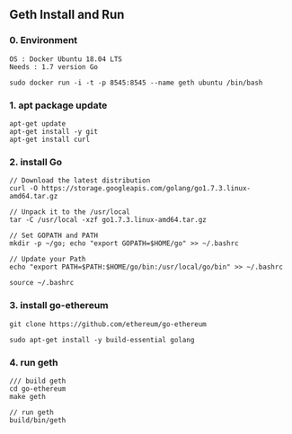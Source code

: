 ## Geth Install and Run

### 0. Environment

```
OS : Docker Ubuntu 18.04 LTS
Needs : 1.7 version Go

sudo docker run -i -t -p 8545:8545 --name geth ubuntu /bin/bash
```
### 1. apt package update

```
apt-get update
apt-get install -y git
apt-get install curl
```


### 2. install Go

```
// Download the latest distribution
curl -O https://storage.googleapis.com/golang/go1.7.3.linux-amd64.tar.gz

// Unpack it to the /usr/local
tar -C /usr/local -xzf go1.7.3.linux-amd64.tar.gz

// Set GOPATH and PATH
mkdir -p ~/go; echo "export GOPATH=$HOME/go" >> ~/.bashrc

// Update your Path
echo "export PATH=$PATH:$HOME/go/bin:/usr/local/go/bin" >> ~/.bashrc

source ~/.bashrc
```

### 3. install go-ethereum

```
git clone https://github.com/ethereum/go-ethereum

sudo apt-get install -y build-essential golang
```

### 4. run geth

```
/// build geth
cd go-ethereum
make geth

// run geth
build/bin/geth
```